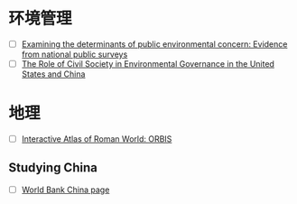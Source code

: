 # 环境管理

- [ ] [Examining the determinants of public environmental concern: Evidence from national public surveys](http://www.sciencedirect.com/science/article/pii/S1462901114000537)
- [ ] [The Role of Civil Society in Environmental Governance in the United States and China](http://papers.ssrn.com/sol3/papers.cfm?abstract_id=2471268)

# 地理

- [ ] [Interactive Atlas of Roman World: ORBIS](http://orbis.stanford.edu//)

## Studying China

- [ ] [World Bank China page](http://www.worldbank.org/en/country/china)
